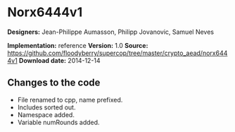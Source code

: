 # Norx6444v1

**Designers:** Jean-Philippe Aumasson, Philipp Jovanovic, Samuel Neves

**Implementation:** reference
**Version:** 1.0
**Source:** https://github.com/floodyberry/supercop/tree/master/crypto_aead/norx6444v1
**Download date:** 2014-12-14

## Changes to the code

* File renamed to cpp, name prefixed.
* Includes sorted out.
* Namespace added.
* Variable numRounds added.
